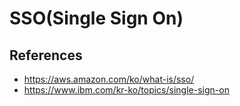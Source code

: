 # SSO(Single Sign On)

## References

- https://aws.amazon.com/ko/what-is/sso/
- https://www.ibm.com/kr-ko/topics/single-sign-on